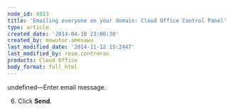 ```yaml
---
node_id: 4013
title: 'Emailing everyone on your domain: Cloud Office Control Panel'
type: article
created_date: '2014-04-10 23:00:30'
created_by: mawutor.amesawu
last_modified_date: '2014-11-12 15:2447'
last_modified_by: rose.contreras
products: Cloud Office
body_format: full_html
---
```


undefined&mdash;Enter email message.

6.  Click **Send**.


